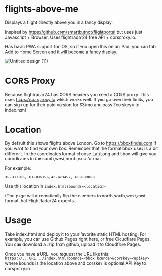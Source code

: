 # flights-above-me
Displays a flight directly above you in a fancy display.

Inspired by https://github.com/smartbutnot/flightportal but uses just Javascript + Browser. Uses flightradar24 free API + corsproxy.io.

Has basic PWA support for iOS, so if you open this on an iPad, you can tab Add to Home Screen and it will become a fancy display.

![Untitled design (11)](https://github.com/user-attachments/assets/1ffeea03-886f-4667-9767-490fbdec038b)

# CORS Proxy

Because flightradar24 has CORS headers you need a CORS proxy. This uses https://corsproxy.io which works well. If you go over their limits, you can sign up for their paid version for $3/mo and pass ?corskey=<apikey> to index.html

# Location

By default this shows flights above London. Go to https://bboxfinder.com if you want to find your own box. Remember that the format bbox uses is a bit different. In the coordinates format choose Lat/Long and bbox will give you coordinates in the south,west,north,east format.

For example:
```
35.317366,-81.035156,42.423457,-65.039063
```

Use this location in `index.html?bounds=<location>`

(The page will automatically flip the numbers to north,south,west,east format that FlightRadar24 expects.

# Usage

Take index.html and deploy it to your favorite static HTML hosting. For example, you can use Github Pages right here, or free Cloudflare Pages. You can download a .zip from github, upload it to Cloudflare Pages. 

Once you have a URL, you request the URL like this: `https://...URL.../index.html?bounds=<bbox bounds>&corskey=<apikey>` where bounds is the location above and corskey is optional API Key to corsproxy.io
